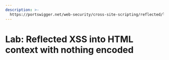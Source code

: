 ```yaml
---
description: >-
  https://portswigger.net/web-security/cross-site-scripting/reflected/lab-html-context-nothing-encoded
---
```


# Lab: Reflected XSS into HTML context with nothing encoded

